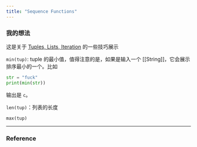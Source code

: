 ```yaml
---
title: "Sequence Functions"
---
```


### 我的想法

 这是关于 [Tuples, Lists, Iteration](Tuples,%20Lists,%20Iteration.md) 的一些技巧展示

`min(tup)`: tuple 的最小值，值得注意的是，如果是输入一个 [[String]]，它会展示排序最小的一个。比如

```python
str = "fuck"
print(min(str))
```

输出是 `c`。

`len(tup)`：列表的长度

`max(tup)`



---



### Reference 

